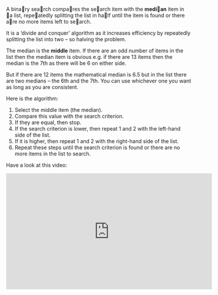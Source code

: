 A binary search compares the search item with the **median** item in a list, repeatedly splitting the list in half until the item is found or there are no more items left to search.

It is a ‘divide and conquer’ algorithm as it increases efficiency by repeatedly splitting the list into two – so halving the problem.

The median is the **middle** item. If there are an odd number of items in the list then the median item is obvious e.g. if there are 13 items then the median is the 7th as there will be 6 on either side.

But if there are 12 items the mathematical median is 6.5 but in the list there are two medians – the 6th and the 7th.
You can use whichever one you want as long as you are consistent.


Here is the algorithm:

1. Select the middle item (the median).
1. Compare this value with the search criterion. 
1. If they are equal, then stop.
1. If the search criterion is lower, then repeat 1 and 2 with the left-hand side of the list.
1. If it is higher, then repeat 1 and 2 with the right-hand side of the list.
1. Repeat these steps until the search criterion is found or there are no more items in the list to search.






Have a look at this video:

<iframe width="560" height="315" src="https://www.youtube.com/embed/iDVH3oCTc2c" frameborder="0" allowfullscreen></iframe>
